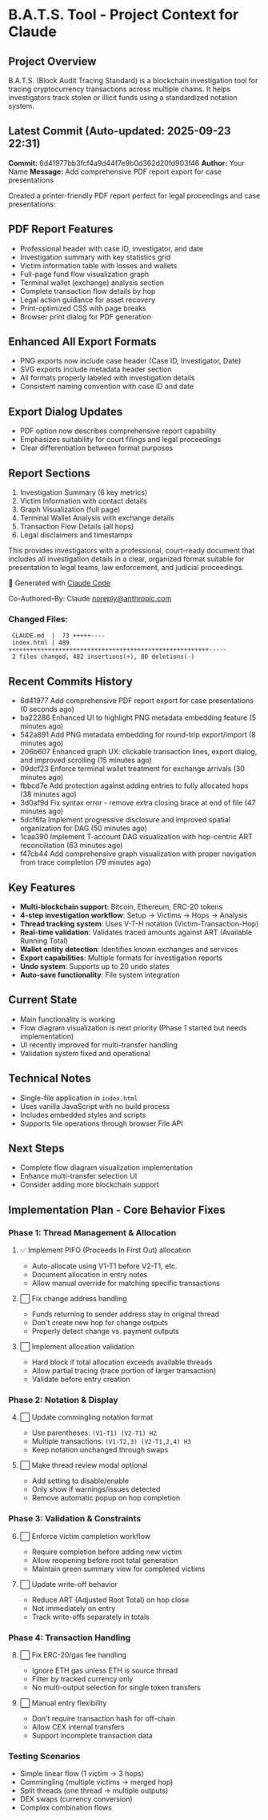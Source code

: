 # B.A.T.S. Tool - Project Context for Claude

## Project Overview
B.A.T.S. (Block Audit Tracing Standard) is a blockchain investigation tool for tracing cryptocurrency transactions across multiple chains. It helps investigators track stolen or illicit funds using a standardized notation system.

## Latest Commit (Auto-updated: 2025-09-23 22:31)

**Commit:** 6d41977bb3fcf4a9d44f7e9b0d362d20fd903f46
**Author:** Your Name
**Message:** Add comprehensive PDF report export for case presentations

Created a printer-friendly PDF report perfect for legal proceedings and case presentations:

## PDF Report Features
- Professional header with case ID, investigator, and date
- Investigation summary with key statistics grid
- Victim information table with losses and wallets
- Full-page fund flow visualization graph
- Terminal wallet (exchange) analysis section
- Complete transaction flow details by hop
- Legal action guidance for asset recovery
- Print-optimized CSS with page breaks
- Browser print dialog for PDF generation

## Enhanced All Export Formats
- PNG exports now include case header (Case ID, Investigator, Date)
- SVG exports include metadata header section
- All formats properly labeled with investigation details
- Consistent naming convention with case ID and date

## Export Dialog Updates
- PDF option now describes comprehensive report capability
- Emphasizes suitability for court filings and legal proceedings
- Clear differentiation between format purposes

## Report Sections
1. Investigation Summary (6 key metrics)
2. Victim Information with contact details
3. Graph Visualization (full page)
4. Terminal Wallet Analysis with exchange details
5. Transaction Flow Details (all hops)
6. Legal disclaimers and timestamps

This provides investigators with a professional, court-ready document that includes all investigation details in a clear, organized format suitable for presentation to legal teams, law enforcement, and judicial proceedings.

🤖 Generated with [Claude Code](https://claude.ai/code)

Co-Authored-By: Claude <noreply@anthropic.com>

### Changed Files:
```
 CLAUDE.md  |  73 +++++----
 index.html | 489 ++++++++++++++++++++++++++++++++++++++++++++++++++++++++-----
 2 files changed, 482 insertions(+), 80 deletions(-)
```

## Recent Commits History

- 6d41977 Add comprehensive PDF report export for case presentations (0 seconds ago)
- ba22286 Enhanced UI to highlight PNG metadata embedding feature (5 minutes ago)
- 542a891 Add PNG metadata embedding for round-trip export/import (8 minutes ago)
- 206b607 Enhanced graph UX: clickable transaction lines, export dialog, and improved scrolling (15 minutes ago)
- 09dcf23 Enforce terminal wallet treatment for exchange arrivals (30 minutes ago)
- fbbcd7e Add protection against adding entries to fully allocated hops (38 minutes ago)
- 3d0af9d Fix syntax error - remove extra closing brace at end of file (47 minutes ago)
- 5dcf6fa Implement progressive disclosure and improved spatial organization for DAG (50 minutes ago)
- 1caa390 Implement T-account DAG visualization with hop-centric ART reconciliation (63 minutes ago)
- f47cb44 Add comprehensive graph visualization with proper navigation from trace completion (79 minutes ago)

## Key Features
- **Multi-blockchain support**: Bitcoin, Ethereum, ERC-20 tokens
- **4-step investigation workflow**: Setup → Victims → Hops → Analysis
- **Thread tracking system**: Uses V-T-H notation (Victim-Transaction-Hop)
- **Real-time validation**: Validates traced amounts against ART (Available Running Total)
- **Wallet entity detection**: Identifies known exchanges and services
- **Export capabilities**: Multiple formats for investigation reports
- **Undo system**: Supports up to 20 undo states
- **Auto-save functionality**: File system integration

## Current State
- Main functionality is working
- Flow diagram visualization is next priority (Phase 1 started but needs implementation)
- UI recently improved for multi-transfer handling
- Validation system fixed and operational

## Technical Notes
- Single-file application in `index.html`
- Uses vanilla JavaScript with no build process
- Includes embedded styles and scripts
- Supports file operations through browser File API

## Next Steps
- Complete flow diagram visualization implementation
- Enhance multi-transfer selection UI
- Consider adding more blockchain support

## Implementation Plan - Core Behavior Fixes

### Phase 1: Thread Management & Allocation
1. ✅ Implement PIFO (Proceeds In First Out) allocation
   - Auto-allocate using V1-T1 before V2-T1, etc.
   - Document allocation in entry notes
   - Allow manual override for matching specific transactions

2. ⬜ Fix change address handling
   - Funds returning to sender address stay in original thread
   - Don't create new hop for change outputs
   - Properly detect change vs. payment outputs

3. ⬜ Implement allocation validation
   - Hard block if total allocation exceeds available threads
   - Allow partial tracing (trace portion of larger transaction)
   - Validate before entry creation

### Phase 2: Notation & Display
4. ⬜ Update commingling notation format
   - Use parentheses: `(V1-T1) (V2-T1) H2`
   - Multiple transactions: `(V1-T2,3) (V2-T1,2,4) H3`
   - Keep notation unchanged through swaps

5. ⬜ Make thread review modal optional
   - Add setting to disable/enable
   - Only show if warnings/issues detected
   - Remove automatic popup on hop completion

### Phase 3: Validation & Constraints
6. ⬜ Enforce victim completion workflow
   - Require completion before adding new victim
   - Allow reopening before root total generation
   - Maintain green summary view for completed victims

7. ⬜ Update write-off behavior
   - Reduce ART (Adjusted Root Total) on hop close
   - Not immediately on entry
   - Track write-offs separately in totals

### Phase 4: Transaction Handling
8. ⬜ Fix ERC-20/gas fee handling
   - Ignore ETH gas unless ETH is source thread
   - Filter by tracked currency only
   - No multi-output selection for single token transfers

9. ⬜ Manual entry flexibility
   - Don't require transaction hash for off-chain
   - Allow CEX internal transfers
   - Support incomplete transaction data

### Testing Scenarios
- Simple linear flow (1 victim → 3 hops)
- Commingling (multiple victims → merged hop)
- Split threads (one thread → multiple outputs)
- DEX swaps (currency conversion)
- Complex combination flows

